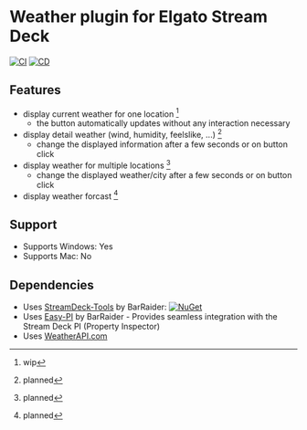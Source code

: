 # Weather plugin for Elgato Stream Deck

[![CI](https://github.com/linariii/streamdeck-weather/actions/workflows/CI.yml/badge.svg)](https://github.com/linariii/streamdeck-weather/actions/workflows/CI.yml) [![CD](https://github.com/linariii/streamdeck-weather/actions/workflows/CD.yml/badge.svg)](https://github.com/linariii/streamdeck-weather/actions/workflows/CD.yml)

## Features
- display current weather for one location [^1]
  - the button automatically updates without any interaction necessary
- display detail weather (wind, humidity, feelslike, ...) [^2]
  - change the displayed information after a few seconds or on button click
- display weather for multiple locations [^2]
  - change the displayed weather/city after a few seconds or on button click
- display weather forcast [^2]

## Support
 - Supports Windows: Yes
 - Supports Mac: No
 
## Dependencies
* Uses [StreamDeck-Tools](https://github.com/BarRaider/streamdeck-tools) by BarRaider: [![NuGet](https://img.shields.io/nuget/v/streamdeck-tools.svg?style=flat)](https://www.nuget.org/packages/streamdeck-tools)
* Uses [Easy-PI](https://github.com/BarRaider/streamdeck-easypi) by BarRaider - Provides seamless integration with the Stream Deck PI (Property Inspector)
* Uses [WeatherAPI.com](https://www.weatherapi.com/)

[^1]: wip
[^2]: planned
[^3]: done
